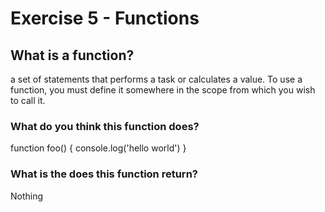 # Exercise 5 - Functions

## What is a function? 
a set of statements that performs a task or calculates a value. To use a function, you must define it somewhere in the scope from which you wish to call it.

### What do you think this function does? 
function foo()
{
  console.log('hello world')
}

### What is the does this function return?
Nothing



